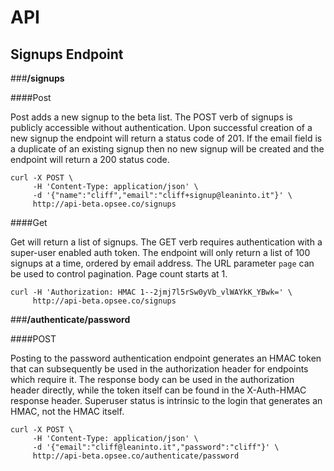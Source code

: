 # API
## Signups Endpoint

###**/signups**

####Post

Post adds a new signup to the beta list. The POST verb of signups is publicly accessible without authentication. Upon successful creation of a new signup the endpoint will return a status code of 201. If the email field is a duplicate of an existing signup then no new signup will be created and the endpoint will return a 200 status code. 

```shell
curl -X POST \
     -H 'Content-Type: application/json' \
     -d '{"name":"cliff","email":"cliff+signup@leaninto.it"}' \
     http://api-beta.opsee.co/signups
```

####Get

Get will return a list of signups. The GET verb requires authentication with a super-user enabled auth token. The endpoint will only return a list of 100 signups at a time, ordered by email address. The URL parameter `page` can be used to control pagination. Page count starts at 1.

```shell
curl -H 'Authorization: HMAC 1--2jmj7l5rSw0yVb_vlWAYkK_YBwk=' \
     http://api-beta.opsee.co/signups
```

###**/authenticate/password**

####POST

Posting to the password authentication endpoint generates an HMAC token that can subsequently be used in the authorization header for endpoints which require it. The response body can be used in the authorization header directly, while the token itself can be found in the X-Auth-HMAC response header. Superuser status is intrinsic to the login that generates an HMAC, not the HMAC itself.

```shell
curl -X POST \
     -H 'Content-Type: application/json' \
     -d '{"email":"cliff@leaninto.it","password":"cliff"}' \
     http://api-beta.opsee.co/authenticate/password
```
